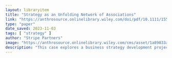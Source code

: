 ```yaml
---
layout: libraryitem
title: "Strategy as an Unfolding Network of Associations"
link: "https://anthrosource.onlinelibrary.wiley.com/doi/pdf/10.1111/1559-8918.2016.01102"
type: "paper"
date_saved: 2023-11-03
tags: [ "strategy" ]
author: "Stripe Partners"
image: "https://anthrosource.onlinelibrary.wiley.com/cms/asset/1a89833a-592f-4e7a-ad67-37b1c4f722c4/epic.2016.2016.issue-1.cover.jpg?trick=1699021192980"
description: "This case explores a business strategy development project run by Stripe Partners for a London-based online healthcare company, Dr Ed. The first part lays out the details of the process: an intense f..."
---
```


